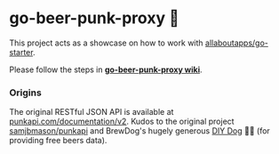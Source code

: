 # go-beer-punk-proxy 🍺

This project acts as a showcase on how to work with [allaboutapps/go-starter](https://github.com/allaboutapps/go-starter).

Please follow the steps in **[go-beer-punk-proxy wiki](https://github.com/majodev/go-beer-punk-proxy/wiki)**.

### Origins 

The original RESTful JSON API is available at [punkapi.com/documentation/v2](https://punkapi.com/documentation/v2). Kudos to the original project [samjbmason/punkapi](https://github.com/samjbmason/punkapi) and BrewDog's hugely generous [DIY Dog](https://www.brewdog.com/diydog) 🍺🍻 (for providing free beers data).
